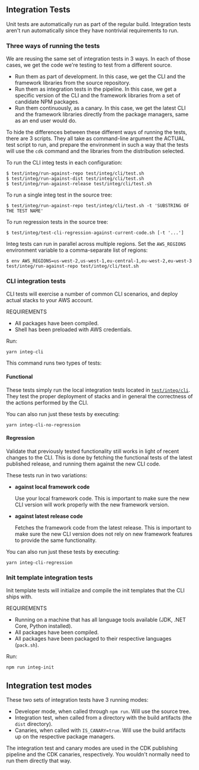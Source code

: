 ## Integration Tests

Unit tests are automatically run as part of the regular build. Integration tests
aren't run automatically since they have nontrivial requirements to run.

### Three ways of running the tests

We are reusing the same set of integration tests in 3 ways. In each of
those cases, we get the code we're testing to test from a different source.

- Run them as part of development. In this case, we get the CLI
  and the framework libraries from the source repository.
- Run them as integration tests in the pipeline. In this case, we get a specific
  version of the CLI and the framework libraries from a set of candidate NPM
  packages.
- Run them continuously, as a canary. In this case, we get the latest CLI and
  the framework libraries directly from the package managers, same as an
  end user would do.

To hide the differences between these different ways of running the tests,
there are 3 scripts. They all take as command-line argument the ACTUAL test
script to run, and prepare the environment in such a way that the tests
will use the `cdk` command and the libraries from the distribution selected.

To run the CLI integ tests in each configuration:

```
$ test/integ/run-against-repo test/integ/cli/test.sh
$ test/integ/run-against-dist test/integ/cli/test.sh
$ test/integ/run-against-release test/integ/cli/test.sh
```

To run a single integ test in the source tree:

```
$ test/integ/run-against-repo test/integ/cli/test.sh -t 'SUBSTRING OF THE TEST NAME'
```

To run regression tests in the source tree:

```
$ test/integ/test-cli-regression-against-current-code.sh [-t '...']
```

Integ tests can run in parallel across multiple regions. Set the `AWS_REGIONS`
environment variable to a comma-separate list of regions:

```
$ env AWS_REGIONS=us-west-2,us-west-1,eu-central-1,eu-west-2,eu-west-3 test/integ/run-against-repo test/integ/cli/test.sh
```

### CLI integration tests

CLI tests will exercise a number of common CLI scenarios, and deploy actual
stacks to your AWS account.

REQUIREMENTS

* All packages have been compiled.
* Shell has been preloaded with AWS credentials.

Run:

```
yarn integ-cli
```

This command runs two types of tests:

#### Functional

These tests simply run the local integration tests located in [`test/integ/cli`](./test/integ/cli). They test the proper deployment of stacks and in general the correctness of the actions performed by the CLI.

You can also run just these tests by executing:

```console
yarn integ-cli-no-regression
```

#### Regression

Validate that previously tested functionality still works in light of recent changes to the CLI. This is done by fetching the functional tests of the latest published release, and running them against the new CLI code.

These tests run in two variations:

- **against local framework code**

  Use your local framework code. This is important to make sure the new CLI version
  will work properly with the new framework version.

- **against latest release code**

  Fetches the framework code from the latest release. This is important to make sure
  the new CLI version does not rely on new framework features to provide the same functionality.

You can also run just these tests by executing:

```console
yarn integ-cli-regression
```

### Init template integration tests

Init template tests will initialize and compile the init templates that the
CLI ships with.

REQUIREMENTS

* Running on a machine that has all language tools available (JDK, .NET Core,
  Python installed).
* All packages have been compiled.
* All packages have been packaged to their respective languages (`pack.sh`).

Run:

```
npm run integ-init
```

## Integration test modes

These two sets of integration tests have 3 running modes:

- Developer mode, when called through `npm run`. Will use the source tree.
- Integration test, when called from a directory with the build artifacts
  (the `dist` directory).
- Canaries, when called with `IS_CANARY=true`. Will use the build artifacts
  up on the respective package managers.

The integration test and canary modes are used in the CDK publishing pipeline
and the CDK canaries, respectively. You wouldn't normally need to run
them directly that way.
